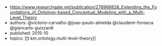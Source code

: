 
- https://www.researchgate.net/publication/278966828_Extending_the_Foundations_of_Ontology-based_Conceptual_Modeling_with_a_Multi-Level_Theory
- authors: @victorio-carvalho @joao-paulo-almeida @claudenir-fonseca @giancarlo-guizzardi
- published: 2015-10 
- topics: [[t.km.ontology.multi-level-theory]]
